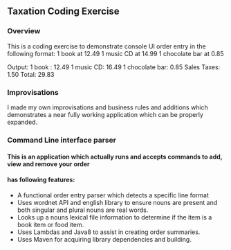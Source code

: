 ## Taxation Coding Exercise

### Overview
This is a coding exercise to demonstrate console UI order entry in the following format:
1 book at 12.49
1 music CD at 14.99
1 chocolate bar at 0.85

Output:
1 book : 12.49
1 music CD: 16.49
1 chocolate bar: 0.85
Sales Taxes: 1.50
Total: 29.83

### Improvisations
I made my own improvisations and business rules and additions which demonstrates a near fully working application
which can be properly expanded.

### Command Line interface parser
#### This is an application which actually runs and accepts commands to add, view and remove your order
#### has following features:
- A functional order entry parser which detects a specific line format
- Uses wordnet API and english library to ensure nouns are present and both singular and plural nouns are real words.
- Looks up a nouns lexical file information to determine if the item is a book item or food item.
- Uses Lambdas and Java8 to assist in creating order summaries.
- Uses Maven for acquiring library dependencies and building.
